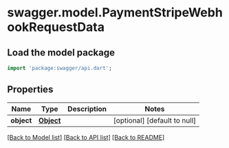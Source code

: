 # swagger.model.PaymentStripeWebhookRequestData

## Load the model package
```dart
import 'package:swagger/api.dart';
```

## Properties
Name | Type | Description | Notes
------------ | ------------- | ------------- | -------------
**object** | [**Object**](Object.md) |  | [optional] [default to null]

[[Back to Model list]](../README.md#documentation-for-models) [[Back to API list]](../README.md#documentation-for-api-endpoints) [[Back to README]](../README.md)


